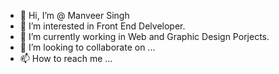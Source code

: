 - 👋 Hi, I’m @ Manveer Singh
- 👀 I’m interested in Front End Delveloper.
- 🌱 I’m currently working in Web and Graphic Design Porjects.
- 💞️ I’m looking to collaborate on ...
- 📫 How to reach me ...

<!---
singhmaddy/singhmaddy is a ✨ special ✨ repository because its `README.md` (this file) appears on your GitHub profile.
You can click the Preview link to take a look at your changes.
--->
